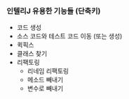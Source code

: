 ### 인텔리J 유용한 기능들 (단축키)

- 코드 생성
- 소스 코드와 테스트 코드 이동 (또는 생성)
- 퀵픽스
- 클래스 찾기
- 리팩토링
    - 리네임 리팩토링
    - 메소드 빼내기
    - 변수로 빼내기
    
